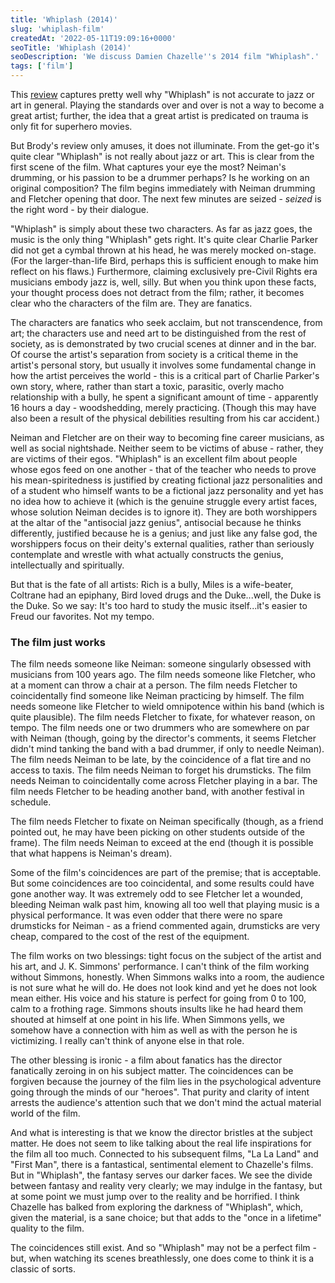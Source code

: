 ```yaml
---
title: 'Whiplash (2014)'
slug: 'whiplash-film'
createdAt: '2022-05-11T19:09:16+0000'
seoTitle: 'Whiplash (2014)'
seoDescription: 'We discuss Damien Chazelle''s 2014 film "Whiplash".'
tags: ['film']
---
```


This <a href="https://www.newyorker.com/culture/richard-brody/whiplash-getting-jazz-right-movies" target="_blank" rel="noopener noreferrer">review</a> captures pretty well why "Whiplash" is not accurate to jazz or art in general. Playing the standards over and over is not a way to become a great artist; further, the idea that a great artist is predicated on trauma is only fit for superhero movies.

But Brody's review only amuses, it does not illuminate. From the get-go it's quite clear "Whiplash" is not really about jazz or art. This is clear from the first scene of the film. What captures your eye the most? Neiman's drumming, or his passion to be a drummer perhaps? Is he working on an original composition? The film begins immediately with Neiman drumming and Fletcher opening that door. The next few minutes are seized - _seized_ is the right word - by their dialogue.

"Whiplash" is simply about these two characters. As far as jazz goes, the music is the only thing "Whiplash" gets right. It's quite clear Charlie Parker did not get a cymbal thrown at his head, he was merely mocked on-stage. (For the larger-than-life Bird, perhaps this is sufficient enough to make him reflect on his flaws.) Furthermore, claiming exclusively pre-Civil Rights era musicians embody jazz is, well, silly. But when you think upon these facts, your thought process does not detract from the film; rather, it becomes clear who the characters of the film are. They are fanatics.

The characters are fanatics who seek acclaim, but not transcendence, from art; the characters use and need art to be distinguished from the rest of society, as is demonstrated by two crucial scenes at dinner and in the bar. Of course the artist's separation from society is a critical theme in the artist's personal story, but usually it involves some fundamental change in how the artist perceives the world - this is a critical part of Charlie Parker's own story, where, rather than start a toxic, parasitic, overly macho relationship with a bully, he spent a significant amount of time - apparently 16 hours a day - woodshedding, merely practicing. (Though this may have also been a result of the physical debilities resulting from his car accident.)

Neiman and Fletcher are on their way to becoming fine career musicians, as well as social nightshade. Neither seem to be victims of abuse - rather, they are victims of their egos. "Whiplash" is an excellent film about people whose egos feed on one another - that of the teacher who needs to prove his mean-spiritedness is justified by creating fictional jazz personalities and of a student who himself wants to be a fictional jazz personality and yet has no idea how to achieve it (which is the genuine struggle every artist faces, whose solution Neiman decides is to ignore it). They are both worshippers at the altar of the "antisocial jazz genius", antisocial because he thinks differently, justified because he is a genius; and just like any false god, the worshippers focus on their deity's external qualities, rather than seriously contemplate and wrestle with what actually constructs the genius, intellectually and spiritually.

But that is the fate of all artists: Rich is a bully, Miles is a wife-beater, Coltrane had an epiphany, Bird loved drugs and the Duke...well, the Duke is the Duke. So we say: It's too hard to study the music itself...it's easier to Freud our favorites. Not my tempo.

### The film just works

The film needs someone like Neiman: someone singularly obsessed with musicians from 100 years ago. The film needs someone like Fletcher, who at a moment can throw a chair at a person. The film needs Fletcher to coincidentally find someone like Neiman practicing by himself. The film needs someone like Fletcher to wield omnipotence within his band (which is quite plausible). The film needs Fletcher to fixate, for whatever reason, on tempo. The film needs one or two drummers who are somewhere on par with Neiman (though, going by the director's comments, it seems Fletcher didn't mind tanking the band with a bad drummer, if only to needle Neiman). The film needs Neiman to be late, by the coincidence of a flat tire and no access to taxis. The film needs Neiman to forget his drumsticks. The film needs Neiman to coincidentally come across Fletcher playing in a bar. The film needs Fletcher to be heading another band, with another festival in schedule.

The film needs Fletcher to fixate on Neiman specifically (though, as a friend pointed out, he may have been picking on other students outside of the frame). The film needs Neiman to exceed at the end (though it is possible that what happens is Neiman's dream).

Some of the film's coincidences are part of the premise; that is acceptable. But some coincidences are too coincidental, and some results could have gone another way. It was extremely odd to see Fletcher let a wounded, bleeding Neiman walk past him, knowing all too well that playing music is a physical performance. It was even odder that there were no spare drumsticks for Neiman - as a friend commented again, drumsticks are very cheap, compared to the cost of the rest of the equipment.

The film works on two blessings: tight focus on the subject of the artist and his art, and J. K. Simmons' performance. I can't think of the film working without Simmons, honestly. When Simmons walks into a room, the audience is not sure what he will do. He does not look kind and yet he does not look mean either. His voice and his stature is perfect for going from 0 to 100, calm to a frothing rage. Simmons shouts insults like he had heard them shouted at himself at one point in his life. When Simmons yells, we somehow have a connection with him as well as with the person he is victimizing. I really can't think of anyone else in that role.

The other blessing is ironic - a film about fanatics has the director fanatically zeroing in on his subject matter. The coincidences can be forgiven because the journey of the film lies in the psychological adventure going through the minds of our "heroes". That purity and clarity of intent arrests the audience's attention such that we don't mind the actual material world of the film.

And what is interesting is that we know the director bristles at the subject matter. He does not seem to like talking about the real life inspirations for the film all too much. Connected to his subsequent films, "La La Land" and "First Man", there is a fantastical, sentimental element to Chazelle's films. But in "Whiplash", the fantasy serves our darker faces. We see the divide between fantasy and reality very clearly; we may indulge in the fantasy, but at some point we must jump over to the reality and be horrified. I think Chazelle has balked from exploring the darkness of "Whiplash", which, given the material, is a sane choice; but that adds to the "once in a lifetime" quality to the film.

The coincidences still exist. And so "Whiplash" may not be a perfect film - but, when watching its scenes breathlessly, one does come to think it is a classic of sorts.
